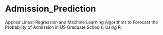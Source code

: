 # Admission_Prediction
Applied Linear Regression and Machine Learning Algorithms to Forecast the Probability of Admission in US Graduate Schools, Using R
